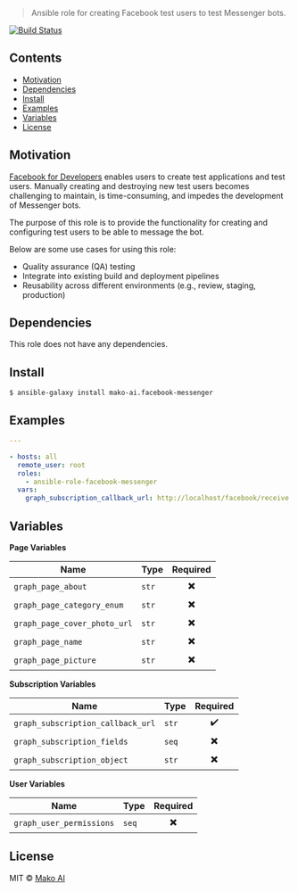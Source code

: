 > Ansible role for creating Facebook test users to test Messenger bots.

[![Build Status](https://travis-ci.com/mako-ai/ansible-role-facebook-messenger.svg?branch=master)](https://travis-ci.com/mako-ai/ansible-role-facebook-messenger)

## Contents

- [Motivation](#motivation)
- [Dependencies](#dependencies)
- [Install](#install)
- [Examples](#examples)
- [Variables](#variables)
- [License](#license)

## Motivation

[Facebook for Developers](https://developers.facebook.com/) enables users to create test applications and test users. Manually creating and destroying new test users becomes challenging to maintain, is time-consuming, and impedes the development of Messenger bots.

The purpose of this role is to provide the functionality for creating and configuring test users to be able to message the bot.

Below are some use cases for using this role:

- Quality assurance (QA) testing
- Integrate into existing build and deployment pipelines
- Reusability across different environments (e.g., review, staging, production)

## Dependencies

This role does not have any dependencies.

## Install

    $ ansible-galaxy install mako-ai.facebook-messenger

## Examples

```yaml
---

- hosts: all
  remote_user: root
  roles:
    - ansible-role-facebook-messenger
  vars:
    graph_subscription_callback_url: http://localhost/facebook/receive
```

## Variables

**Page Variables**

| Name                         | Type  | Required                 |
|------------------------------|------ |:------------------------:|
| `graph_page_about`           | `str` | :heavy_multiplication_x: |
| `graph_page_category_enum`   | `str` | :heavy_multiplication_x: |
| `graph_page_cover_photo_url` | `str` | :heavy_multiplication_x: |
| `graph_page_name`            | `str` | :heavy_multiplication_x: |
| `graph_page_picture`         | `str` | :heavy_multiplication_x: |

**Subscription Variables**

| Name                              | Type  | Required                 |
|-----------------------------------|-------|:------------------------:|
| `graph_subscription_callback_url` | `str` | :heavy_check_mark:       |
| `graph_subscription_fields`       | `seq` | :heavy_multiplication_x: |
| `graph_subscription_object`       | `str` | :heavy_multiplication_x: |

**User Variables**

| Name                     | Type  | Required                 |
|--------------------------|-------|:------------------------:|
| `graph_user_permissions` | `seq` | :heavy_multiplication_x: |

## License

MIT © [Mako AI](https://github.com/mako-ai)
